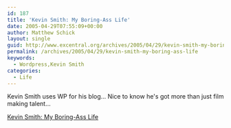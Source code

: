 ```yaml
---
id: 187
title: 'Kevin Smith: My Boring-Ass Life'
date: 2005-04-29T07:55:09+00:00
author: Matthew Schick
layout: single
guid: http://www.excentral.org/archives/2005/04/29/kevin-smith-my-boring-ass-life/
permalink: /archives/2005/04/29/kevin-smith-my-boring-ass-life
keywords:
  - Wordpress,Kevin Smith
categories:
  - Life
---
```

Kevin Smith uses WP for his blog...  Nice to know he's got more than just film making talent...

<a href="http://newsaskew.com/blog/">Kevin Smith: My Boring-Ass Life</a>
